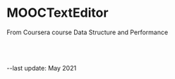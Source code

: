 # MOOCTextEditor
From Coursera course Data Structure and Performance

<br><br><br>
--last update: May 2021
